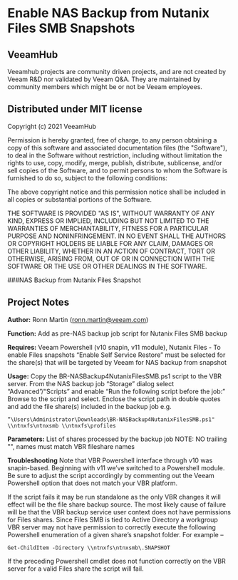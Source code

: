 # Enable NAS Backup from Nutanix Files SMB Snapshots
## VeeamHub
Veeamhub projects are community driven projects, and are not created by Veeam R&D nor validated by Veeam Q&A. They are maintained by community members which might be or not be Veeam employees. 

## Distributed under MIT license
Copyright (c) 2021 VeeamHub

Permission is hereby granted, free of charge, to any person obtaining a copy of this software and associated documentation files (the "Software"), to deal in the Software without restriction, including without limitation the rights to use, copy, modify, merge, publish, distribute, sublicense, and/or sell copies of the Software, and to permit persons to whom the Software is furnished to do so, subject to the following conditions:

The above copyright notice and this permission notice shall be included in all copies or substantial portions of the Software.

THE SOFTWARE IS PROVIDED "AS IS", WITHOUT WARRANTY OF ANY KIND, EXPRESS OR IMPLIED, INCLUDING BUT NOT LIMITED TO THE WARRANTIES OF MERCHANTABILITY, FITNESS FOR A PARTICULAR PURPOSE AND NONINFRINGEMENT. IN NO EVENT SHALL THE AUTHORS OR COPYRIGHT HOLDERS BE LIABLE FOR ANY CLAIM, DAMAGES OR OTHER LIABILITY, WHETHER IN AN ACTION OF CONTRACT, TORT OR OTHERWISE, ARISING FROM, OUT OF OR IN CONNECTION WITH THE SOFTWARE OR THE USE OR OTHER DEALINGS IN THE SOFTWARE.

###NAS Backup from Nutanix Files Snapshot

## Project Notes
**Author:** Ronn Martin (ronn.martin@veeam.com)

**Function:** Add as pre-NAS backup job script for Nutanix Files SMB backup

**Requires:** Veeam Powershell (v10 snapin, v11 module), Nutanix Files - To enable Files snapshots “Enable Self Service Restore” must be selected for the share(s) that will be targeted by Veeam for NAS backup from snapshot 

**Usage:** Copy the BR-NASBackup4NutanixFilesSMB.ps1 script to the VBR server.  From the NAS backup job “Storage” dialog select “Advanced”/“Scripts” and enable “Run the following script before the job:” Browse to the script and select.  Enclose the script path in double quotes and add the file share(s) included in the backup job e.g.

	“\Users\Administrator\Downloads\BR-NASBackup4NutanixFilesSMB.ps1" \\ntnxfs\ntnxsmb \\ntnxfs\profiles 

**Parameters:** List of shares processed by the backup job NOTE: NO trailing "\", names must match VBR fileshare names

**Troubleshooting**
Note that VBR Powershell interface through v10 was snapin-based.  Beginning with v11 we’ve switched to a Powershell module.  Be sure to adjust the script accordingly by commenting out the Veeam Powershell option that does not match your VBR platform.

If the script fails it may be run standalone as the only VBR changes it will effect will be the file share backup source.
The most likely cause of failure will be that the VBR backup service user context does not have permissions for Files shares.  Since Files SMB is tied to Active Directory a workgroup VBR server may not have permission to correctly execute the following Powershell enumeration of a given share’s snapshot folder.  For example –

	Get-ChildItem -Directory \\ntnxfs\ntnxsmb\.SNAPSHOT

If the preceding Powershell cmdlet does not function correctly on the VBR server for a valid Files share the script will fail.


